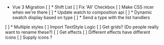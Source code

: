 * Vue 3 Migration
[ ] * Shift List
    [ ] Fix 'All' Checkbox
    [ ] Make CSS nicer when we're there
[ ] * Update watch to composition api
[ ] * Dynamic swatch display based on type
    [ ] * Send a type with the list handlers

[ ] * Multiple styles
    [ ]  Import TextStyle Logic
    [ ]  Get grids? (Do people really want to rename these?)
    [ ]  Get effects
        [ ]  Different effects have different icons
        [ ]  Supply icons ?